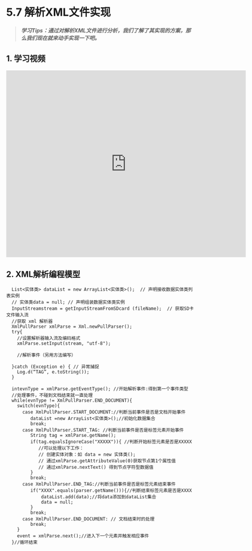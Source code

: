
# 5.7 解析XML文件实现

>##### 学习Tips：通过对解析XML文件进行分析，我们了解了其实现的方案，那么我们现在就来动手实现一下吧。



## 1. 学习视频

<iframe frameborder="0" width="640" height="498" src="https://v.qq.com/iframe/player.html?vid=z0180bhmznp&tiny=0&auto=0" allowfullscreen></iframe>

## 2. XML解析编程模型

```
  List<实体类> dataList = new ArrayList<实体类>();  // 声明接收数据实体类列表实例
  // 实体类data = null; // 声明组装数据实体类实例
  InputStreamstream = getInputStreamFromSDcard (fileName);  // 获取SD卡文件输入流
  //获取 xml 解析器
  XmlPullParser xmlParse = Xml.newPullParser();
  try{
    //设置解析器输入流及编码格式
    xmlParse.setInput(stream, "utf-8");

    //解析事件（另用方法编写）

  }catch (Exception e) { // 异常捕捉
    Log.d(“TAG”, e.toString());
  }
```

```
  intevnType = xmlParse.getEventType(); //开始解析事件:得到第一个事件类型
  //处理事件，不碰到文档结束就一直处理
  while(evnType != XmlPullParser.END_DOCUMENT){
    switch(evnType){
      case XmlPullParser.START_DOCUMENT://判断当前事件是否是文档开始事件 
         dataList =new ArrayList<实体类>();//初始化数据集合 
         break;
      case XmlPullParser.START_TAG: //判断当前事件是否是标签元素开始事件
         String tag = xmlParse.getName();
         if(tag.equalsIgnoreCase("XXXXX")){ //判断开始标签元素是否是XXXXX
            //可以处理以下工作：
            // 创建实体对象：如 data = new 实体类();
            // 通过xmlParse.getAttributeValue(0)获取节点第1个属性值
            // 通过xmlParse.nextText() 得到节点字符型数据值
         }
         break; 
      case XmlPullParser.END_TAG://判断当前事件是否是标签元素结束事件 
         if("XXXX".equals(parser.getName())){//判断结束标签元素是否是XXXX 
             dataList.add(data);//将data添加到dataList集合 
             data = null;  
         } 
         break; 
      case XmlPullParser.END_DOCUMENT: // 文档结束时的处理
         break;
    } 
    event = xmlParse.next();//进入下一个元素并触发相应事件 
  }//循环结束  
```